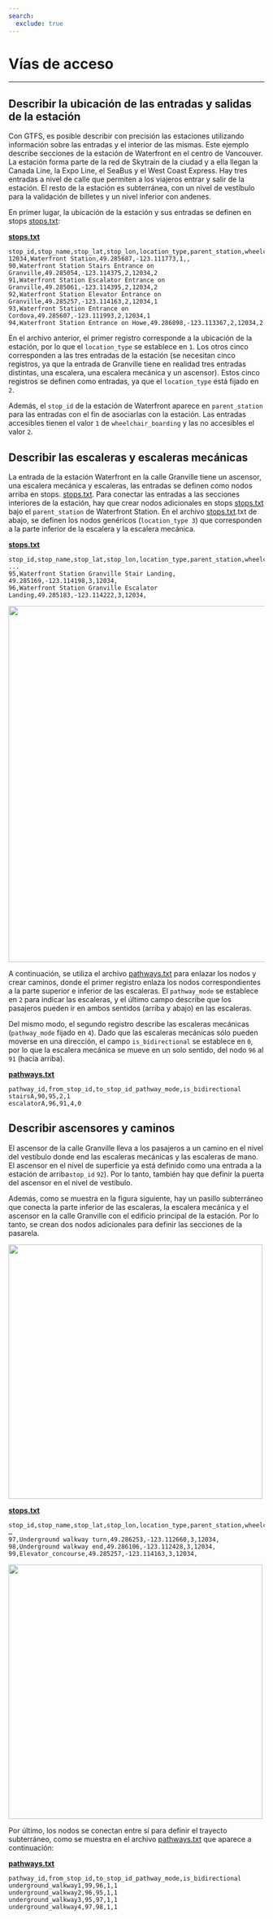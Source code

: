 ```yaml
---
search:
  exclude: true
---
```


# Vías de acceso

<hr/>

## Describir la ubicación de las entradas y salidas de la estación

Con GTFS, es posible describir con precisión las estaciones utilizando información sobre las entradas y el interior de las mismas. Este ejemplo describe secciones de la estación de Waterfront en el centro de Vancouver. La estación forma parte de la red de Skytrain de la ciudad y a ella llegan la Canada Line, la Expo Line, el SeaBus y el West Coast Express. Hay tres entradas a nivel de calle que permiten a los viajeros entrar y salir de la estación. El resto de la estación es subterránea, con un nivel de vestíbulo para la validación de billetes y un nivel inferior con andenes.

En primer lugar, la ubicación de la estación y sus entradas se definen en stops [stops.txt](../../reference/#pathwaystxt):

[**stops.txt**](../../reference/#stopstxt)

    stop_id,stop_name,stop_lat,stop_lon,location_type,parent_station,wheelchair_boarding
    12034,Waterfront Station,49.285687,-123.111773,1,,
    90,Waterfront Station Stairs Entrance on Granville,49.285054,-123.114375,2,12034,2
    91,Waterfront Station Escalator Entrance on Granville,49.285061,-123.114395,2,12034,2
    92,Waterfront Station Elevator Entrance on Granville,49.285257,-123.114163,2,12034,1
    93,Waterfront Station Entrance on Cordova,49.285607,-123.111993,2,12034,1
    94,Waterfront Station Entrance on Howe,49.286898,-123.113367,2,12034,2

En el archivo anterior, el primer registro corresponde a la ubicación de la estación, por lo que el `location_type` se establece en `1`. Los otros cinco corresponden a las tres entradas de la estación (se necesitan cinco registros, ya que la entrada de Granville tiene en realidad tres entradas distintas, una escalera, una escalera mecánica y un ascensor). Estos cinco registros se definen como entradas, ya que el `location_type` está fijado en `2`.

Además, el `stop_id` de la estación de Waterfront aparece en `parent_station` para las entradas con el fin de asociarlas con la estación. Las entradas accesibles tienen el valor `1` de `wheelchair_boarding` y las no accesibles el valor `2`.

## Describir las escaleras y escaleras mecánicas

La entrada de la estación Waterfront en la calle Granville tiene un ascensor, una escalera mecánica y escaleras, las entradas se definen como nodos arriba en stops. [stops.txt](../../reference/#stopstxt). Para conectar las entradas a las secciones interiores de la estación, hay que crear nodos adicionales en stops [stops.txt](../../reference/#stopstxt) bajo el `parent_station` de Waterfront Station. En el archivo [stops.txt](../../reference/#stopstxt).txt de abajo, se definen los nodos genéricos (`location_type 3`) que corresponden a la parte inferior de la escalera y la escalera mecánica.

[**stops.txt**](../../reference/#stopstxt)

    stop_id,stop_name,stop_lat,stop_lon,location_type,parent_station,wheelchair_boarding
    ...
    95,Waterfront Station Granville Stair Landing, 49.285169,-123.114198,3,12034,
    96,Waterfront Station Granville Escalator Landing,49.285183,-123.114222,3,12034,

<img class="center" src="../../../assets/pathways.png" width="700px"/>

A continuación, se utiliza el archivo [pathways.txt](../../reference/#pathwaystxt) para enlazar los nodos y crear caminos, donde el primer registro enlaza los nodos correspondientes a la parte superior e inferior de las escaleras. El `pathway_mode` se establece en `2` para indicar las escaleras, y el último campo describe que los pasajeros pueden ir en ambos sentidos (arriba y abajo) en las escaleras.

Del mismo modo, el segundo registro describe las escaleras mecánicas (`pathway_mode` fijado en `4`). Dado que las escaleras mecánicas sólo pueden moverse en una dirección, el campo `is_bidirectional` se establece en `0`, por lo que la escalera mecánica se mueve en un solo sentido, del nodo `96` al `91` (hacia arriba).

[**pathways.txt**](../../reference/#pathwaystxt)

    pathway_id,from_stop_id,to_stop_id_pathway_mode,is_bidirectional
    stairsA,90,95,2,1
    escalatorA,96,91,4,0

## Describir ascensores y caminos

El ascensor de la calle Granville lleva a los pasajeros a un camino en el nivel del vestíbulo donde end las escaleras mecánicas y las escaleras de mano. El ascensor en el nivel de superficie ya está definido como una entrada a la estación de arriba`stop_id` `92`). Por lo tanto, también hay que definir la puerta del ascensor en el nivel de vestíbulo.

Además, como se muestra en la figura siguiente, hay un pasillo subterráneo que conecta la parte inferior de las escaleras, la escalera mecánica y el ascensor en la calle Granville con el edificio principal de la estación. Por lo tanto, se crean dos nodos adicionales para definir las secciones de la pasarela.

<img class="center" src="../../../assets/pathways-2.png" width="500px"/>

[**stops.txt**](../../reference/#stopstxt)

    stop_id,stop_name,stop_lat,stop_lon,location_type,parent_station,wheelchair_boarding
    …
    97,Underground walkway turn,49.286253,-123.112660,3,12034,
    98,Underground walkway end,49.286106,-123.112428,3,12034,
    99,Elevator_concourse,49.285257,-123.114163,3,12034,

<img class="center" src="../../../assets/pathways-3.png" width="500px"/>

Por último, los nodos se conectan entre sí para definir el trayecto subterráneo, como se muestra en el archivo [pathways.txt](../../reference/#pathwaystxt) que aparece a continuación:

[**pathways.txt**](../../reference/#pathwaystxt)

    pathway_id,from_stop_id,to_stop_id_pathway_mode,is_bidirectional
    underground_walkway1,99,96,1,1
    underground_walkway2,96,95,1,1
    underground_walkway3,95,97,1,1
    underground_walkway4,97,98,1,1
